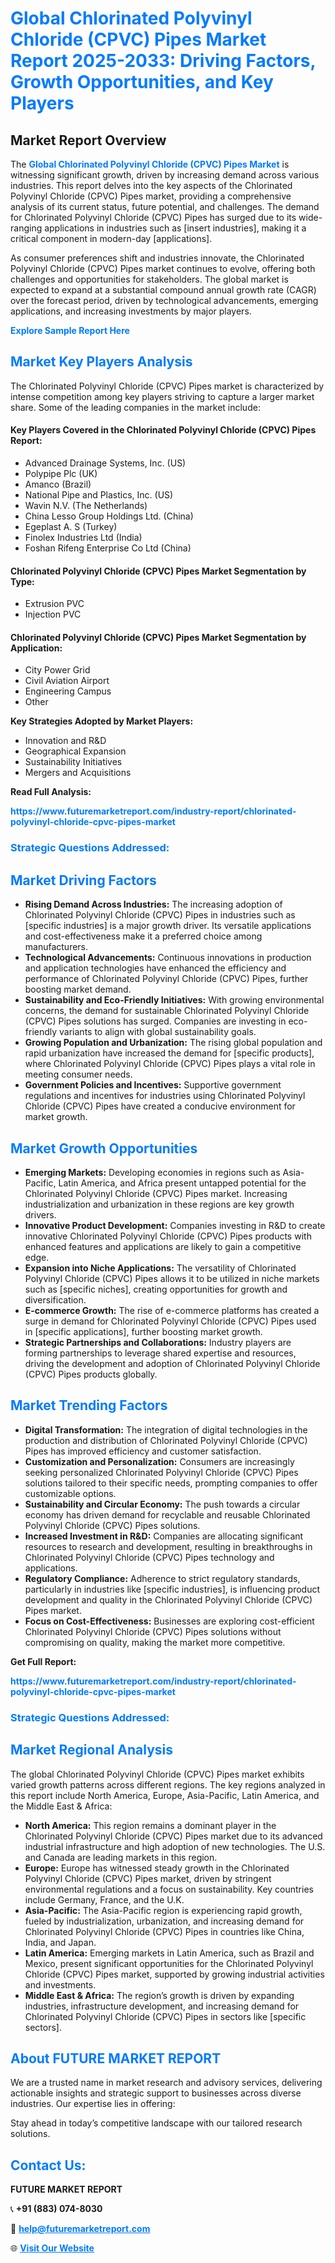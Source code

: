 <h1 style="color: #007BFF;">Global Chlorinated Polyvinyl Chloride (CPVC) Pipes Market Report 2025-2033: Driving Factors, Growth Opportunities, and Key Players</h1>

<section id="overview">
<h2>Market Report Overview</h2>
<p>The <a href="https://www.futuremarketreport.com/industry-report/chlorinated-polyvinyl-chloride-cpvc-pipes-market" style="color: #007BFF; text-decoration: none;"><strong>Global Chlorinated Polyvinyl Chloride (CPVC) Pipes Market</strong></a> is witnessing significant growth, driven by increasing demand across various industries. This report delves into the key aspects of the Chlorinated Polyvinyl Chloride (CPVC) Pipes market, providing a comprehensive analysis of its current status, future potential, and challenges. The demand for Chlorinated Polyvinyl Chloride (CPVC) Pipes has surged due to its wide-ranging applications in industries such as [insert industries], making it a critical component in modern-day [applications].</p>
<p>As consumer preferences shift and industries innovate, the Chlorinated Polyvinyl Chloride (CPVC) Pipes market continues to evolve, offering both challenges and opportunities for stakeholders. The global market is expected to expand at a substantial compound annual growth rate (CAGR) over the forecast period, driven by technological advancements, emerging applications, and increasing investments by major players.</p>
</section>

<section id="overview">
<p><a href="https://www.futuremarketreport.com/request-sample/reportId=85476" style="color: #007BFF; text-decoration: none;"><strong>Explore Sample Report Here</strong></a></p>
</section>

<section id="key-players">
<h2 style="color: #007BFF;">Market Key Players Analysis</h2>
<p>The Chlorinated Polyvinyl Chloride (CPVC) Pipes market is characterized by intense competition among key players striving to capture a larger market share. Some of the leading companies in the market include:</p>
<h4>Key Players Covered in the Chlorinated Polyvinyl Chloride (CPVC) Pipes Report:</h4>
<ul><li>Advanced Drainage Systems, Inc. (US)</li><li>Polypipe Plc (UK)</li><li>Amanco (Brazil)</li><li>National Pipe and Plastics, Inc. (US)</li><li>Wavin N.V. (The Netherlands)</li><li>China Lesso Group Holdings Ltd. (China)</li><li>Egeplast A. S (Turkey)</li><li>Finolex Industries Ltd (India)</li><li>Foshan Rifeng Enterprise Co Ltd (China)</li></ul>
<h4>Chlorinated Polyvinyl Chloride (CPVC) Pipes Market Segmentation by Type:</h4>
<ul><li>Extrusion PVC</li><li>Injection PVC</li></ul>

<h4>Chlorinated Polyvinyl Chloride (CPVC) Pipes Market Segmentation by Application:</h4>
<ul><li>City Power Grid</li><li>Civil Aviation Airport</li><li>Engineering Campus</li><li>Other</li></ul>
<p><strong>Key Strategies Adopted by Market Players:</strong></p>
<ul>
<li>Innovation and R&D</li>
<li>Geographical Expansion</li>
<li>Sustainability Initiatives</li>
<li>Mergers and Acquisitions</li>
</ul>
</section>

<section>
<p><strong>Read Full Analysis: </strong></p><a href="https://www.futuremarketreport.com/industry-report/chlorinated-polyvinyl-chloride-cpvc-pipes-market" style="color: #007BFF; text-decoration: none;"><strong>https://www.futuremarketreport.com/industry-report/chlorinated-polyvinyl-chloride-cpvc-pipes-market</strong></a>
<h3 style="color: #007BFF;">Strategic Questions Addressed:</h3>
</section>

<section id="driving-factors">
<h2 style="color: #007BFF;">Market Driving Factors</h2>
<ul>
<li><strong>Rising Demand Across Industries:</strong> The increasing adoption of Chlorinated Polyvinyl Chloride (CPVC) Pipes in industries such as [specific industries] is a major growth driver. Its versatile applications and cost-effectiveness make it a preferred choice among manufacturers.</li>
<li><strong>Technological Advancements:</strong> Continuous innovations in production and application technologies have enhanced the efficiency and performance of Chlorinated Polyvinyl Chloride (CPVC) Pipes, further boosting market demand.</li>
<li><strong>Sustainability and Eco-Friendly Initiatives:</strong> With growing environmental concerns, the demand for sustainable Chlorinated Polyvinyl Chloride (CPVC) Pipes solutions has surged. Companies are investing in eco-friendly variants to align with global sustainability goals.</li>
<li><strong>Growing Population and Urbanization:</strong> The rising global population and rapid urbanization have increased the demand for [specific products], where Chlorinated Polyvinyl Chloride (CPVC) Pipes plays a vital role in meeting consumer needs.</li>
<li><strong>Government Policies and Incentives:</strong> Supportive government regulations and incentives for industries using Chlorinated Polyvinyl Chloride (CPVC) Pipes have created a conducive environment for market growth.</li>
</ul>
</section>

<section id="growth-opportunities">
<h2 style="color: #007BFF;">Market Growth Opportunities</h2>
<ul>
<li><strong>Emerging Markets:</strong> Developing economies in regions such as Asia-Pacific, Latin America, and Africa present untapped potential for the Chlorinated Polyvinyl Chloride (CPVC) Pipes market. Increasing industrialization and urbanization in these regions are key growth drivers.</li>
<li><strong>Innovative Product Development:</strong> Companies investing in R&D to create innovative Chlorinated Polyvinyl Chloride (CPVC) Pipes products with enhanced features and applications are likely to gain a competitive edge.</li>
<li><strong>Expansion into Niche Applications:</strong> The versatility of Chlorinated Polyvinyl Chloride (CPVC) Pipes allows it to be utilized in niche markets such as [specific niches], creating opportunities for growth and diversification.</li>
<li><strong>E-commerce Growth:</strong> The rise of e-commerce platforms has created a surge in demand for Chlorinated Polyvinyl Chloride (CPVC) Pipes used in [specific applications], further boosting market growth.</li>
<li><strong>Strategic Partnerships and Collaborations:</strong> Industry players are forming partnerships to leverage shared expertise and resources, driving the development and adoption of Chlorinated Polyvinyl Chloride (CPVC) Pipes products globally.</li>
</ul>
</section>

<section id="trending-factors">
<h2 style="color: #007BFF;">Market Trending Factors</h2>
<ul>
<li><strong>Digital Transformation:</strong> The integration of digital technologies in the production and distribution of Chlorinated Polyvinyl Chloride (CPVC) Pipes has improved efficiency and customer satisfaction.</li>
<li><strong>Customization and Personalization:</strong> Consumers are increasingly seeking personalized Chlorinated Polyvinyl Chloride (CPVC) Pipes solutions tailored to their specific needs, prompting companies to offer customizable options.</li>
<li><strong>Sustainability and Circular Economy:</strong> The push towards a circular economy has driven demand for recyclable and reusable Chlorinated Polyvinyl Chloride (CPVC) Pipes solutions.</li>
<li><strong>Increased Investment in R&D:</strong> Companies are allocating significant resources to research and development, resulting in breakthroughs in Chlorinated Polyvinyl Chloride (CPVC) Pipes technology and applications.</li>
<li><strong>Regulatory Compliance:</strong> Adherence to strict regulatory standards, particularly in industries like [specific industries], is influencing product development and quality in the Chlorinated Polyvinyl Chloride (CPVC) Pipes market.</li>
<li><strong>Focus on Cost-Effectiveness:</strong> Businesses are exploring cost-efficient Chlorinated Polyvinyl Chloride (CPVC) Pipes solutions without compromising on quality, making the market more competitive.</li>
</ul>
</section>

<section>
<p><strong>Get Full Report: </strong></p><a href="https://www.futuremarketreport.com/industry-report/chlorinated-polyvinyl-chloride-cpvc-pipes-market" style="color: #007BFF; text-decoration: none;"><strong>https://www.futuremarketreport.com/industry-report/chlorinated-polyvinyl-chloride-cpvc-pipes-market</strong></a>
<h3 style="color: #007BFF;">Strategic Questions Addressed:</h3>
</section>


<section id="regional-analysis">
<h2 style="color: #007BFF;">Market Regional Analysis</h2>
<p>The global Chlorinated Polyvinyl Chloride (CPVC) Pipes market exhibits varied growth patterns across different regions. The key regions analyzed in this report include North America, Europe, Asia-Pacific, Latin America, and the Middle East & Africa:</p>
<ul>
<li><strong>North America:</strong> This region remains a dominant player in the Chlorinated Polyvinyl Chloride (CPVC) Pipes market due to its advanced industrial infrastructure and high adoption of new technologies. The U.S. and Canada are leading markets in this region.</li>
<li><strong>Europe:</strong> Europe has witnessed steady growth in the Chlorinated Polyvinyl Chloride (CPVC) Pipes market, driven by stringent environmental regulations and a focus on sustainability. Key countries include Germany, France, and the U.K.</li>
<li><strong>Asia-Pacific:</strong> The Asia-Pacific region is experiencing rapid growth, fueled by industrialization, urbanization, and increasing demand for Chlorinated Polyvinyl Chloride (CPVC) Pipes in countries like China, India, and Japan.</li>
<li><strong>Latin America:</strong> Emerging markets in Latin America, such as Brazil and Mexico, present significant opportunities for the Chlorinated Polyvinyl Chloride (CPVC) Pipes market, supported by growing industrial activities and investments.</li>
<li><strong>Middle East & Africa:</strong> The region’s growth is driven by expanding industries, infrastructure development, and increasing demand for Chlorinated Polyvinyl Chloride (CPVC) Pipes in sectors like [specific sectors].</li>
</ul>
</section>

<footer>
<h2 style="color: #007BFF;">About FUTURE MARKET REPORT</h2>
<p>We are a trusted name in market research and advisory services, delivering actionable insights and strategic support to businesses across diverse industries. Our expertise lies in offering:</p>

<p>Stay ahead in today’s competitive landscape with our tailored research solutions.</p>

<h2 style="color: #007BFF;">Contact Us:</h2>
<p><strong>FUTURE MARKET REPORT</strong></p>
<p>📞 <strong>+91 (883) 074-8030</strong></p>
<p>📧 <strong><a href="mailto:help@futuremarketreport.com" style="color: #007BFF;">help@futuremarketreport.com</a></strong></p>
<p>🌐 <strong><a href="https://www.futuremarketreport.com/" style="color: #007BFF;">Visit Our Website</a></strong></p>
</footer>